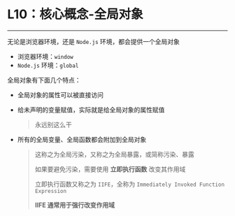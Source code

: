 # L10：核心概念-全局对象

---

无论是浏览器环境，还是 `Node.js` 环境，都会提供一个全局对象

- 浏览器环境：`window`
- `Node.js` 环境：`global`

全局对象有下面几个特点：

- 全局对象的属性可以被直接访问

- 给未声明的变量赋值，实际就是给全局对象的属性赋值

  > 永远别这么干

- 所有的全局变量、全局函数都会附加到全局对象

  > 这称之为全局污染，又称之为全局暴露，或简称污染、暴露
  >
  > 如果要避免污染，需要使用 **立即执行函数** 改变其作用域
  >
  > 立即执行函数又称之为 `IIFE`，全称为 `Immediately Invoked Function Expression`
  >
  > **IIFE 通常用于强行改变作用域**

